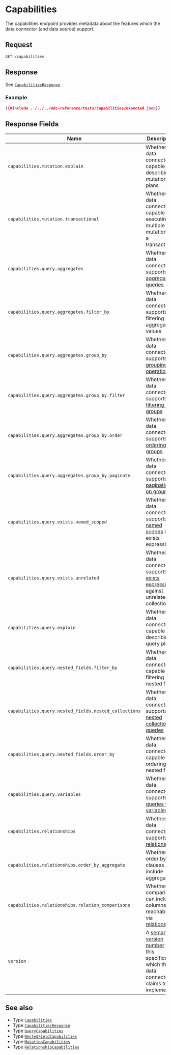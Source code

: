 # Capabilities

The capabilities endpoint provides metadata about the features which the data connector (and data source) support.

## Request

```
GET /capabilities
```

## Response

See [`CapabilitiesResponse`](../reference/types.md#capabilitiesresponse)

### Example

```json
{{#include ../../../ndc-reference/tests/capabilities/expected.json}}
```

## Response Fields

| Name | Description |
|------|-------------|
| `capabilities.mutation.explain` | Whether the data connector is capable of describing mutation plans |
| `capabilities.mutation.transactional` | Whether the data connector is capable of executing multiple mutations in a transaction |
| `capabilities.query.aggregates` | Whether the data connector supports [aggregate queries](queries/aggregates.md) |
| `capabilities.query.aggregates.filter_by` | Whether the data connector supports filtering by aggregated values |
| `capabilities.query.aggregates.group_by` | Whether the data connector supports [grouping operations](queries/grouping.md) |
| `capabilities.query.aggregates.group_by.filter` | Whether the data connector supports [filtering on groups](queries/grouping.md#filtering) |
| `capabilities.query.aggregates.group_by.order` | Whether the data connector supports [ordering on groups](queries/grouping.md#ordering) |
| `capabilities.query.aggregates.group_by.paginate` | Whether the data connector supports [pagination on groups](queries/grouping.md#pagination) |
| `capabilities.query.exists.named_scoped` | Whether the data connector supports [named scopes](queries/filtering.md#referencing-a-column-from-a-collection-in-scope) in exists expressions |
| `capabilities.query.exists.unrelated` | Whether the data connector supports [exists expressions](queries/filtering.md#exists-expressions) against unrelated collections |
| `capabilities.query.explain` | Whether the data connector is capable of describing query plans |
| `capabilities.query.nested_fields.filter_by` | Whether the data connector is capable of filtering by nested fields |
| `capabilities.query.nested_fields.nested_collections` | Whether the data connector is supports [nested collection queries](./queries/field-selection.md#nested-collections) |
| `capabilities.query.nested_fields.order_by` | Whether the data connector is capable of ordering by nested fields |
| `capabilities.query.variables` | Whether the data connector supports [queries with variables](queries/variables.md) |
| `capabilities.relationships` | Whether the data connector supports [relationships](queries/relationships.md) |
| `capabilities.relationships.order_by_aggregate` | Whether order by clauses can include aggregates |
| `capabilities.relationships.relation_comparisons` | Whether comparisons can include columns reachable via [relationships](queries/relationships.md) |
| `version` | A [semantic version number](https://semver.org) of this specification which the data connector claims to implement |

## See also

- Type [`Capabilities`](../reference/types.md#capabilities)
- Type [`CapabilitiesResponse`](../reference/types.md#capabilitiesresponse)
- Type [`QueryCapabilities`](../reference/types.md#querycapabilities)
- Type [`NestedFieldCapabilities`](../reference/types.md#nestedfieldcapabilities)
- Type [`MutationCapabilities`](../reference/types.md#mutationcapabilities)
- Type [`RelationshipCapabilities`](../reference/types.md#relationshipcapabilities)
